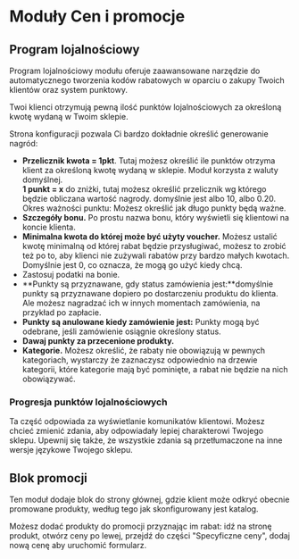# Moduły Cen i promocje

## Program lojalnościowy <a href="#modulycenipromocje-programlojalnosciowy" id="modulycenipromocje-programlojalnosciowy"></a>

&#x20;Program lojalnościowy modułu oferuje zaawansowane narzędzie do automatycznego tworzenia kodów rabatowych w oparciu o zakupy Twoich klientów oraz system punktowy.

&#x20;Twoi klienci otrzymują pewną ilość punktów lojalnościowych za określoną kwotę wydaną w Twoim sklepie.

&#x20;Strona konfiguracji pozwala Ci bardzo dokładnie określić generowanie nagród:

* **Przelicznik kwota = 1pkt**. Tutaj możesz określić ile punktów otrzyma klient za określoną kwotę wydaną w sklepie. Moduł korzysta z waluty domyślnej.\
  &#x20;**1 punkt = x** do zniżki, tutaj możesz określić przelicznik wg którego będzie obliczana wartość nagrody. domyślnie jest albo 10, albo 0.20.\
  &#x20; Okres ważności punktu: Możesz określić jak długo punkty będą ważne.
* **Szczegóły bonu.** Po prostu nazwa bonu, który wyświetli się klientowi na koncie klienta.
* &#x20;**Minimalna kwota do której może być użyty voucher.** Możesz ustalić kwotę minimalną od której rabat będzie przysługiwać, możesz to zrobić też po to, aby klienci nie zużywali rabatów przy bardzo małych kwotach. Domyślnie jest 0, co oznacza, że mogą go użyć kiedy chcą.
* &#x20;Zastosuj podatki na bonie.
* **Punkty są przyznawane, gdy status zamówienia jest:**domyślnie punkty są przyznawane dopiero po dostarczeniu produktu do klienta. Ale możesz nagradzać ich w innych momentach zamówienia, na przykład po zapłacie.
* **Punkty są anulowane kiedy zamówienie jest:** Punkty mogą być odebrane, jeśli zamówienie osiągnie określony status.
* **Dawaj punkty za przecenione produkty.**
* **Kategorie.** Możesz określić, że rabaty nie obowiązują w pewnych kategoriach, wystarczy że zaznaczysz odpowiednio na drzewie kategorii, które kategorie mają być pominięte, a rabat nie będzie na nich obowiązywać.

### Progresja punktów lojalnościowych <a href="#modulycenipromocje-progresjapunktowlojalnosciowych" id="modulycenipromocje-progresjapunktowlojalnosciowych"></a>

Ta część odpowiada za wyświetlanie komunikatów klientowi. Możesz chcieć zmienić zdania, aby odpowiadały lepiej charakterowi Twojego sklepu. Upewnij się także, że wszystkie zdania są przetłumaczone na inne wersje językowe Twojego sklepu.

## Blok promocji <a href="#modulycenipromocje-blokpromocji" id="modulycenipromocje-blokpromocji"></a>

Ten moduł dodaje blok do strony głównej, gdzie klient może odkryć obecnie promowane produkty, według tego jak skonfigurowany jest katalog.

Możesz dodać produkty do promocji przyznając im rabat: idź na stronę produkt, otwórz ceny po lewej, przejdź do części "Specyficzne ceny", dodaj nową cenę aby uruchomić formularz.

